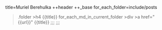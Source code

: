 title=Muriel Berehulka
++header
++_base
for_each_folder=include/posts
>.folder
    >h4 {{title}}
for_each_md_in_current_folder
    >div
        >a href="{{url}}" {{title}}
;;;
;;;
